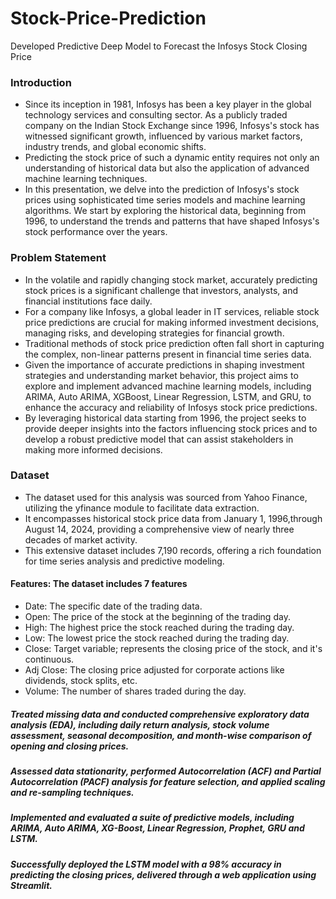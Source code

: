 # Stock-Price-Prediction
Developed Predictive Deep Model to Forecast the  Infosys Stock Closing Price 

### Introduction
- Since its inception in 1981, Infosys has been a key player in the global technology services and consulting sector. As a publicly traded company on the Indian Stock Exchange since 1996, Infosys's stock has witnessed significant growth, influenced by various market factors, industry trends, and global economic shifts.
- Predicting the stock price of such a dynamic entity requires not only an understanding of historical data but also the application of advanced machine learning techniques.
- In this presentation, we delve into the prediction of Infosys's stock prices using sophisticated time series models and machine learning algorithms. We start by exploring the historical data, beginning from 1996, to understand the trends and patterns that have shaped Infosys's stock performance over the years.

### Problem Statement
- In the volatile and rapidly changing stock market, accurately predicting stock prices is a significant challenge that investors, analysts, and financial institutions face daily.
- For a company like Infosys, a global leader in IT services, reliable stock price predictions are crucial for making informed investment decisions, managing risks, and developing strategies for financial growth. 
- Traditional methods of stock price prediction often fall short in capturing the complex, non-linear patterns present in financial time series data.
- Given the importance of accurate predictions in shaping investment strategies and understanding market behavior, this project aims to explore and implement advanced machine          learning models, including ARIMA, Auto ARIMA, XGBoost, Linear Regression, LSTM, and GRU, to enhance the accuracy and reliability of Infosys stock price predictions. 
- By leveraging historical data starting from 1996, the project seeks to provide deeper insights into the factors influencing stock prices and to develop a robust predictive          model that can assist stakeholders in making more informed decisions.

### Dataset

- The dataset used for this analysis was sourced from Yahoo Finance, utilizing the yfinance module to facilitate data extraction.
- It encompasses historical stock price data from January 1, 1996,through August 14, 2024, providing a comprehensive view of nearly three decades of market activity. 
- This extensive dataset includes 7,190 records, offering a rich foundation for time series analysis and predictive modeling.
#### Features: The dataset includes 7 features
- Date: The specific date of the trading data.
- Open: The price of the stock at the beginning of the trading day.
- High: The highest price the stock reached during the trading day.
- Low: The lowest price the stock reached during the trading day.
- Close: Target variable; represents the closing price of the stock, and it's continuous.
- Adj Close: The closing price adjusted for corporate actions like dividends, stock splits, etc.
- Volume: The number of shares traded during the day.

##### Treated missing data and conducted comprehensive exploratory data analysis (EDA), including daily return analysis, stock volume assessment, seasonal decomposition, and month-wise comparison of opening and closing prices.
##### Assessed data stationarity, performed Autocorrelation (ACF) and Partial Autocorrelation (PACF) analysis for feature selection, and applied scaling and re-sampling techniques.
##### Implemented and evaluated a suite of predictive models, including ARIMA, Auto ARIMA, XG-Boost, Linear Regression, Prophet, GRU and LSTM.
##### Successfully deployed the LSTM model with a 98% accuracy in predicting the closing prices, delivered through a web application using Streamlit.

